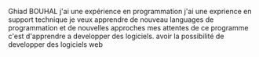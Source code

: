 Ghiad BOUHAL
j'ai une expérience en programmation 
j'ai une exprience en support technique 
je veux apprendre de nouveau languages de programmation et de nouvelles approches
mes attentes de ce programme c'est d'apprendre a developper des logiciels.
avoir la possibilité de developper des logiciels web 